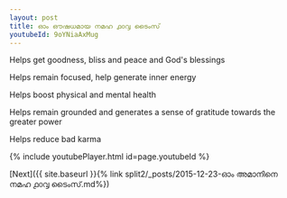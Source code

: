 ```yaml
---
layout: post
title: ഓം ഔഷധമായ നമഹ ൧൦൮ ടൈംസ്
youtubeId: 9oYNiaAxMug
---
```

 
 
Helps get goodness, bliss and peace and God's blessings
 
Helps remain focused, help generate inner energy 
 
Helps boost physical and mental health 
 
Helps remain grounded and generates a sense of gratitude towards the greater power 
 
Helps reduce bad karma
 
 
 
 


{% include youtubePlayer.html id=page.youtubeId %}
 
[Next]({{ site.baseurl }}{% link  split2/_posts/2015-12-23-ഓം അമാനിനെ നമഹ ൧൦൮ ടൈംസ്.md%})
 

